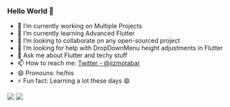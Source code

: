 ### Hello World 👋




- 🔭 I’m currently working on Multiple Projects
- 🌱 I’m currently learning Advanced Flutter
- 👯 I’m looking to collaborate on any open-sourced project
- 🤔 I’m looking for help with DropDownMenu height adjustments in Flutter
- 💬 Ask me about Flutter and techy stuff
- 📫 How to reach me: [Twitter - @iizmotabar](twitter.com/iizmotabar)
- 😄 Pronouns: he/his
- ⚡ Fun fact: Learning a lot these days 😄



<img src="https://github-readme-stats.vercel.app/api?username=iizmotabar&&show_icons=true&title_color=ffffff&icon_color=bb2acf&text_color=daf7dc&bg_color=151515">

<img src= "https://github-readme-stats.vercel.app/api/top-langs/?username=iizmotabar&bg_color=151515&title_color=ffffff&text_color=ffffff">
